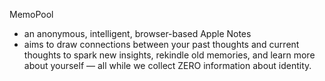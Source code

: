 MemoPool
- an anonymous, intelligent, browser-based Apple Notes
- aims to draw connections between your past thoughts and current thoughts to spark new insights, rekindle old memories, and learn more about yourself — all while we collect ZERO information about identity.
